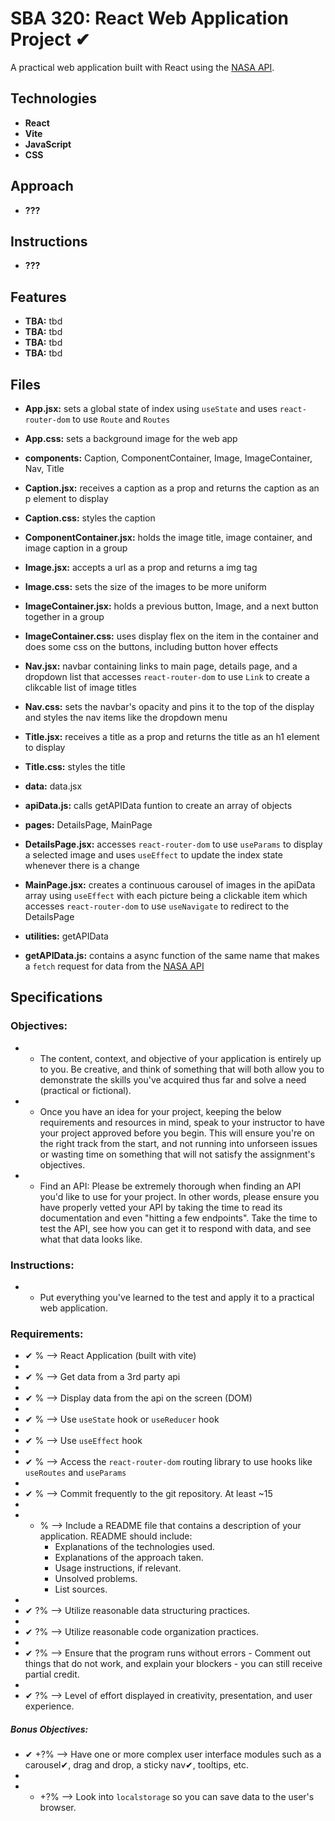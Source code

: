 # SBA 320: React Web Application Project ✔

A practical web application built with React using the [NASA API](https://api.nasa.gov/).


## Technologies

- **React**
- **Vite**
- **JavaScript**
- **CSS**


## Approach

- **???**


## Instructions

- **???**

## Features

- **TBA:** tbd
- **TBA:** tbd
- **TBA:** tbd
- **TBA:** tbd


## Files

- **App.jsx:** sets a global state of index using `useState` and uses `react-router-dom` to use `Route` and `Routes`
- **App.css:** sets a background image for the web app

- **components:** Caption, ComponentContainer, Image, ImageContainer, Nav, Title
- **Caption.jsx:** receives a caption as a prop and returns the caption as an p element to display
- **Caption.css:** styles the caption
- **ComponentContainer.jsx:** holds the image title, image container, and image caption in a group
- **Image.jsx:** accepts a url as a prop and returns a img tag
- **Image.css:** sets the size of the images to be more uniform
- **ImageContainer.jsx:** holds a previous button, Image, and a next button together in a group
- **ImageContainer.css:** uses display flex on the item in the container and does some css on the buttons, including button hover effects
- **Nav.jsx:** navbar containing links to main page, details page, and a dropdown list that accesses `react-router-dom` to use `Link` to create a clikcable list of image titles
- **Nav.css:** sets the navbar's opacity and pins it to the top of the display and styles the nav items like the dropdown menu
- **Title.jsx:** receives a title as a prop and returns the title as an h1 element to display
- **Title.css:** styles the title

- **data:** data.jsx
- **apiData.js:** calls getAPIData funtion to create an array of objects

- **pages:** DetailsPage, MainPage
- **DetailsPage.jsx:** accesses `react-router-dom` to use `useParams` to display a selected image and uses `useEffect` to update the index state whenever there is a change
- **MainPage.jsx:** creates a continuous carousel of images in the apiData array using `useEffect` with each picture being a clickable item which accesses `react-router-dom` to use `useNavigate` to redirect to the DetailsPage

- **utilities:** getAPIData
- **getAPIData.js:** contains a async function of the same name that makes a `fetch` request for data from the [NASA API](https://api.nasa.gov/)


## Specifications
### Objectives:
*  -  The content, context, and objective of your application is entirely up to you. Be creative, and think of something that will both allow you to demonstrate the skills you've acquired thus far and solve a need (practical or fictional).
*  -  Once you have an idea for your project, keeping the below requirements and resources in mind, speak to your instructor to have your project approved before you begin. This will ensure you're on the right track from the start, and not running into unforseen issues or wasting time on something that will not satisfy the assignment's objectives.
*  -  Find an API: Please be extremely thorough when finding an API you'd like to use for your project. In other words, please ensure you have properly vetted your API by taking the time to read its documentation and even "hitting a few endpoints". Take the time to test the API, see how you can get it to respond with data, and see what that data looks like.

### Instructions:
*  -  Put everything you've learned to the test and apply it to a practical web application.

### Requirements:
*  ✔   %  --> React Application (built with vite)
*    
*  ✔   %  --> Get data from a 3rd party api
*    
*  ✔   %  --> Display data from the api on the screen (DOM)
*    
*  ✔   %  --> Use `useState` hook or `useReducer` hook
*    
*  ✔   %  --> Use `useEffect` hook
*    
*  ✔   %  --> Access the `react-router-dom` routing library to use hooks like `useRoutes` and `useParams`
*    
*  ✔   %  --> Commit frequently to the git repository. At least ~15
*    
*  -   %  --> Include a README file that contains a description of your application. README should include: 
        - Explanations of the technologies used. 
        - Explanations of the approach taken. 
        - Usage instructions, if relevant. 
        - Unsolved problems. 
        - List sources.
*    
*  ✔  ?%  --> Utilize reasonable data structuring practices.
*    
*  ✔  ?%  --> Utilize reasonable code organization practices.
*    
*  ✔  ?%  --> Ensure that the program runs without errors 
        - Comment out things that do not work, and explain your blockers - you can still receive partial credit.
*    
*  ✔  ?%  --> Level of effort displayed in creativity, presentation, and user experience.
##### Bonus Objectives:
*  ✔ +?%  --> Have one or more complex user interface modules such as a carousel✔, drag and drop, a sticky nav✔, tooltips, etc.
*    
*  - +?%  --> Look into `localstorage` so you can save data to the user's browser.